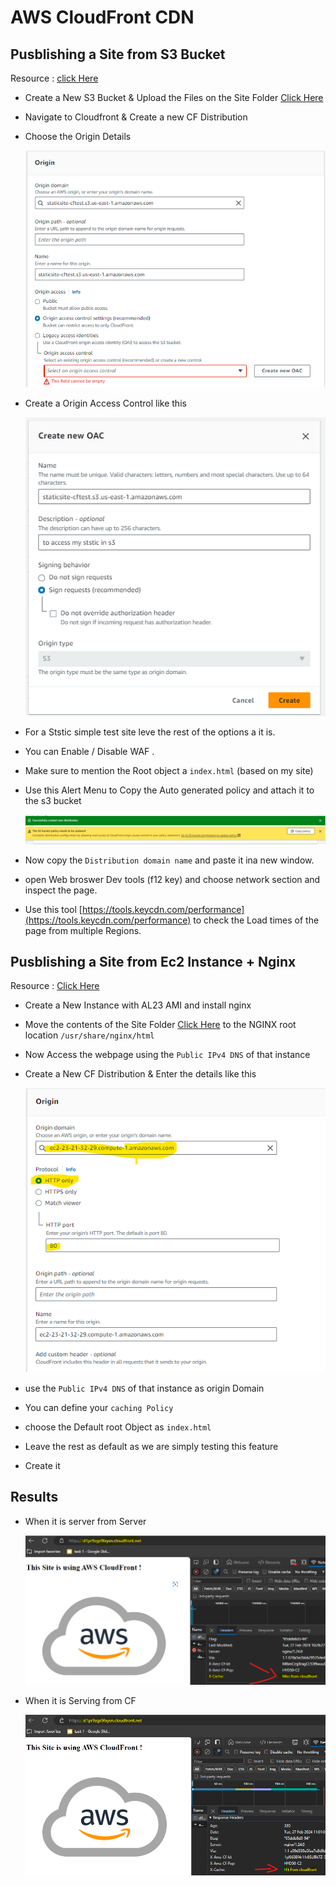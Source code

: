 # AWS CloudFront CDN

## Pusblishing a Site from S3 Bucket
Resource : [click Here](https://youtu.be/GUfAQUjA3a0)


- Create a New S3 Bucket & Upload the Files on the Site Folder [Click Here](./site/)

- Navigate to Cloudfront & Create a new CF Distribution

- Choose the Origin Details 

    ![alt text](imgs/orgin.png)

- Create a Origin Access Control like this

    ![alt text](imgs/originAC.png)

- For a Ststic simple test site leve the rest of the options a it is.

- You can Enable / Disable WAF .

- Make sure to mention the Root object a ``index.html`` (based on my site)

- Use this Alert Menu to Copy the Auto generated policy and attach it to the s3 bucket
  
    ![alt text](imgs/bp-alert.png)

- Now copy the ``Distribution domain name`` and paste it ina new window. 

- open Web broswer Dev tools (f12 key) and choose network section and inspect the page.

- Use this tool [https://tools.keycdn.com/performance](https://tools.keycdn.com/performance) to check the Load times of the page from multiple Regions.


## Pusblishing a Site from Ec2 Instance + Nginx 

Resource : [Click Here](https://youtu.be/AjlUFYnScBk)

- Create a New Instance with AL23 AMI and install nginx

- Move the contents of the Site Folder [Click Here](./site/) to the NGINX root location ``/usr/share/nginx/html
``

- Now Access the webpage using the `Public IPv4 DNS` of that instance

- Create a New CF Distribution & Enter the details like this

    ![alt text](imgs/ec2-cf-origin.png)

- use the `Public IPv4 DNS` of that instance as origin Domain

- You can define your `caching Policy`

- choose the Default root Object as `index.html`

- Leave the rest as default as we are simply testing this feature

- Create it



## Results

- When it is server from Server 

    ![alt text](imgs/miss.png)

- When it is Serving from CF 

    ![alt text](imgs/hit.png)
